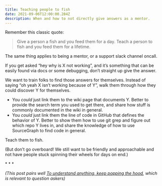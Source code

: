 ```yaml
---
title: Teaching people to fish
date: 2021-09-06T12:00:00.284Z
description: When and how to not directly give answers as a mentor.
---
```


Remember this classic quote:

> Give a person a fish and you feed them for a day. Teach a person to fish and you feed them for a lifetime.

The same thing applies to being a mentor, or a support slack channel oncall.

If you get asked “hey why is X not working”, and it’s something that can be
easily found via docs or some debugging, don’t straight up give the answer.

We want to train folks to find those answers for themselves. Instead of saying
“oh yeah X isn’t working because of Y”, walk them through how they could discover
Y for themselves.

- You _could_ just link them to the wiki page that documents Y. Better to provide
  the search term you used to get there, and share how stuff is commonly
  documented in the wiki in general.
- You _could_ just link them the line of code in GitHub that defines the behavior
  of Y. Better to show them how to use git grep and figure out which repo Y lives
  in, and share the knowledge of how to use SourceGraph to find code in general.

Teach them to fish.

(But don’t go overboard! We still want to be friendly and approachable and not
have people stuck spinning their wheels for days on end.)

\* * *

_(This post pairs well [To understand anything, keep popping the hood][pop-the-hood],
which is relevant to question askers)_

[pop-the-hood]: https://blog.larah.me/pop-the-hood/
